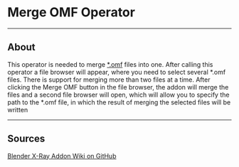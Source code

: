 # Merge OMF Operator

___

## About

This operator is needed to merge [*.omf](../../../references/file-formats/animations/omf.md) files into one. After calling this operator a file browser will appear, where you need to select several *.omf files. There is support for merging more than two files at a time. After clicking the Merge OMF button in the file browser, the addon will merge the files and a second file browser will open, which will allow you to specify the path to the \*.omf file, in which the result of merging the selected files will be written

___

## Sources

[Blender X-Ray Addon Wiki on GitHub](https://github.com/PavelBlend/blender-xray/wiki/Panel-OMF-Editor#%D0%BE%D0%BF%D0%B5%D1%80%D0%B0%D1%82%D0%BE%D1%80-merge-omf)
